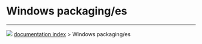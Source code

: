 # Windows packaging/es




---
![](images/Right_arrow.png) [documentation index](../README.md) > Windows packaging/es
